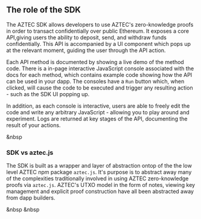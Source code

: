 ## The role of the SDK

The AZTEC SDK allows developers to use AZTEC's zero-knowledge proofs in order to transact confidentially over public Ethereum. It exposes a core API,giving users the ability to deposit, send, and withdraw funds confidentially. This API is accompanied by a UI component which pops up at the relevant moment, guiding the user through the API action.

Each API method is documented by showing a live demo of the method code. There is a in-page interactive JavaScript console associated with the docs for each method, which contains example code showing how the API can be used in your dapp. The consoles have a `Run` button which, when clicked, will cause the code to be executed and trigger any resulting action - such as the SDK UI popping up.

In addition, as each console is interactive, users are able to freely edit the code and write any arbitrary JavaScript - allowing you to play around and experiment. Logs are returned at key stages of the API, documenting the result of your actions. 

&nbsp  


### SDK vs aztec.js
The SDK is built as a wrapper and layer of abstraction ontop of the the low level AZTEC npm package `aztec.js`. It's purpose is to abstract away many of the complexities traditionally involved in using AZTEC zero-knowledge proofs via `aztec.js`. AZTEC's UTXO model in the form of notes, viewing key management and explicit proof construction have all been abstracted away from dapp builders.

<!-- AZTEC itself is based on a UTXO model, where each UTXO - referred to as a note - represents an encrypted value. A user's balance is equal to the sum of the encrypted values of the notes they own, with each note being decryptable by a __viewing key__. This has all been abstracted away, such that the user does not need to interact with notes, it handles all viewing key management and automatically deals with the  proof construction; allowing developers to focus on building dapps ontop of AZTEC. -->

&nbsp 
&nbsp 






